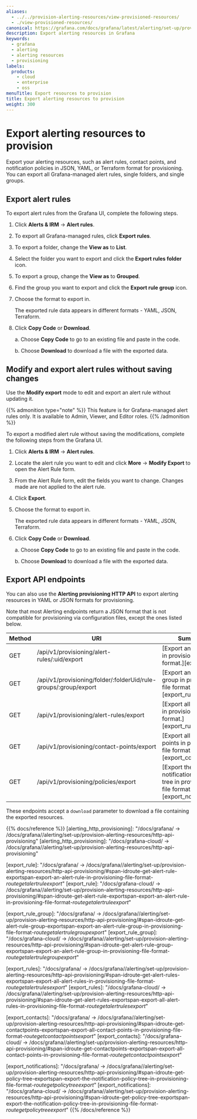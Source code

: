 ```yaml
---
aliases:
  - ../../provision-alerting-resources/view-provisioned-resources/
  - ./view-provisioned-resources/
canonical: https://grafana.com/docs/grafana/latest/alerting/set-up/provision-alerting-resources/export-alerting-resources/
description: Export alerting resources in Grafana
keywords:
  - grafana
  - alerting
  - alerting resources
  - provisioning
labels:
  products:
    - cloud
    - enterprise
    - oss
menuTitle: Export resources to provision
title: Export alerting resources to provision
weight: 300
---
```


# Export alerting resources to provision

Export your alerting resources, such as alert rules, contact points, and notification policies in JSON, YAML, or Terraform format for provisioning. You can export all Grafana-managed alert rules, single folders, and single groups.

## Export alert rules

To export alert rules from the Grafana UI, complete the following steps.

1. Click **Alerts & IRM** -> **Alert rules**.
1. To export all Grafana-managed rules, click **Export rules**.
1. To export a folder, change the **View as** to **List**.
1. Select the folder you want to export and click the **Export rules folder** icon.
1. To export a group, change the **View as** to **Grouped**.
1. Find the group you want to export and click the **Export rule group** icon.
1. Choose the format to export in.

   The exported rule data appears in different formats - YAML, JSON, Terraform.

1. Click **Copy Code** or **Download**.

   a. Choose **Copy Code** to go to an existing file and paste in the code.

   b. Choose **Download** to download a file with the exported data.

## Modify and export alert rules without saving changes

Use the **Modify export** mode to edit and export an alert rule without updating it.

{{% admonition type="note" %}} This feature is for Grafana-managed alert rules only. It is available to Admin, Viewer, and Editor roles. {{% /admonition %}}

To export a modified alert rule without saving the modifications, complete the following steps from the Grafana UI.

1. Click **Alerts & IRM** -> **Alert rules**.
1. Locate the alert rule you want to edit and click **More** -> **Modify Export** to open the Alert Rule form.
1. From the Alert Rule form, edit the fields you want to change. Changes made are not applied to the alert rule.
1. Click **Export**.
1. Choose the format to export in.

   The exported rule data appears in different formats - YAML, JSON, Terraform.

1. Click **Copy Code** or **Download**.

   a. Choose **Copy Code** to go to an existing file and paste in the code.

   b. Choose **Download** to download a file with the exported data.

## Export API endpoints

You can also use the **Alerting provisioning HTTP API** to export alerting resources in YAML or JSON formats for provisioning.

Note that most Alerting endpoints return a JSON format that is not compatible for provisioning via configuration files, except the ones listed below.

| Method | URI                                                              | Summary                                                                                  |
| ------ | ---------------------------------------------------------------- | ---------------------------------------------------------------------------------------- |
| GET    | /api/v1/provisioning/alert-rules/:uid/export                     | [Export an alert rule in provisioning file format.][export_rule]                         |
| GET    | /api/v1/provisioning/folder/:folderUid/rule-groups/:group/export | [Export an alert rule group in provisioning file format.][export_rule_group]             |
| GET    | /api/v1/provisioning/alert-rules/export                          | [Export all alert rules in provisioning file format.][export_rules]                      |
| GET    | /api/v1/provisioning/contact-points/export                       | [Export all contact points in provisioning file format.][export_contacts]                |
| GET    | /api/v1/provisioning/policies/export                             | [Export the notification policy tree in provisioning file format.][export_notifications] |

These endpoints accept a `download` parameter to download a file containing the exported resources.

{{% docs/reference %}}
[alerting_http_provisioning]: "/docs/grafana/ -> /docs/grafana/<GRAFANA VERSION>/alerting/set-up/provision-alerting-resources/http-api-provisioning"
[alerting_http_provisioning]: "/docs/grafana-cloud/ -> /docs/grafana/<GRAFANA VERSION>/alerting/set-up/provision-alerting-resources/http-api-provisioning"

[export_rule]: "/docs/grafana/ -> /docs/grafana/<GRAFANA VERSION>/alerting/set-up/provision-alerting-resources/http-api-provisioning/#span-idroute-get-alert-rule-exportspan-export-an-alert-rule-in-provisioning-file-format-_routegetalertruleexport_"
[export_rule]: "/docs/grafana-cloud/ -> /docs/grafana/<GRAFANA VERSION>/alerting/set-up/provision-alerting-resources/http-api-provisioning/#span-idroute-get-alert-rule-exportspan-export-an-alert-rule-in-provisioning-file-format-_routegetalertruleexport_"

[export_rule_group]: "/docs/grafana/ -> /docs/grafana/<GRAFANA VERSION>/alerting/set-up/provision-alerting-resources/http-api-provisioning/#span-idroute-get-alert-rule-group-exportspan-export-an-alert-rule-group-in-provisioning-file-format-_routegetalertrulegroupexport_"
[export_rule_group]: "/docs/grafana-cloud/ -> /docs/grafana/<GRAFANA VERSION>/alerting/set-up/provision-alerting-resources/http-api-provisioning/#span-idroute-get-alert-rule-group-exportspan-export-an-alert-rule-group-in-provisioning-file-format-_routegetalertrulegroupexport_"

[export_rules]: "/docs/grafana/ -> /docs/grafana/<GRAFANA VERSION>/alerting/set-up/provision-alerting-resources/http-api-provisioning/#span-idroute-get-alert-rules-exportspan-export-all-alert-rules-in-provisioning-file-format-_routegetalertrulesexport_"
[export_rules]: "/docs/grafana-cloud/ -> /docs/grafana/<GRAFANA VERSION>/alerting/set-up/provision-alerting-resources/http-api-provisioning/#span-idroute-get-alert-rules-exportspan-export-all-alert-rules-in-provisioning-file-format-_routegetalertrulesexport_"

[export_contacts]: "/docs/grafana/ -> /docs/grafana/<GRAFANA VERSION>/alerting/set-up/provision-alerting-resources/http-api-provisioning/#span-idroute-get-contactpoints-exportspan-export-all-contact-points-in-provisioning-file-format-_routegetcontactpointsexport_"
[export_contacts]: "/docs/grafana-cloud/ -> /docs/grafana/<GRAFANA VERSION>/alerting/set-up/provision-alerting-resources/http-api-provisioning/#span-idroute-get-contactpoints-exportspan-export-all-contact-points-in-provisioning-file-format-_routegetcontactpointsexport_"

[export_notifications]: "/docs/grafana/ -> /docs/grafana/<GRAFANA VERSION>/alerting/set-up/provision-alerting-resources/http-api-provisioning/#span-idroute-get-policy-tree-exportspan-export-the-notification-policy-tree-in-provisioning-file-format-_routegetpolicytreeexport_"
[export_notifications]: "/docs/grafana-cloud/ -> /docs/grafana/<GRAFANA VERSION>/alerting/set-up/provision-alerting-resources/http-api-provisioning/#span-idroute-get-policy-tree-exportspan-export-the-notification-policy-tree-in-provisioning-file-format-_routegetpolicytreeexport_"
{{% /docs/reference %}}
